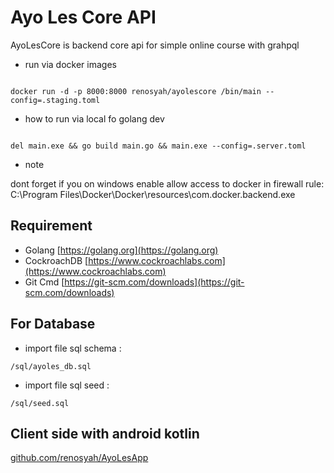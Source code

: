 # Ayo Les Core API

AyoLesCore is backend core api for simple online course with grahpql
* run via docker images 

```

docker run -d -p 8000:8000 renosyah/ayolescore /bin/main --config=.staging.toml

```

* how to run via local fo golang dev

```

del main.exe && go build main.go && main.exe --config=.server.toml

```



* note

dont forget if you on windows enable allow access to docker in firewall rule: C:\Program Files\Docker\Docker\resources\com.docker.backend.exe

## Requirement

* Golang [https://golang.org](https://golang.org)
* CockroachDB [https://www.cockroachlabs.com](https://www.cockroachlabs.com)
* Git Cmd [https://git-scm.com/downloads](https://git-scm.com/downloads)


## For Database

* import file sql schema : 

```
/sql/ayoles_db.sql

```

* import file sql seed : 

```
/sql/seed.sql

```



## Client side with android kotlin

[github.com/renosyah/AyoLesApp](https://github.com/renosyah/AyoLesApp)